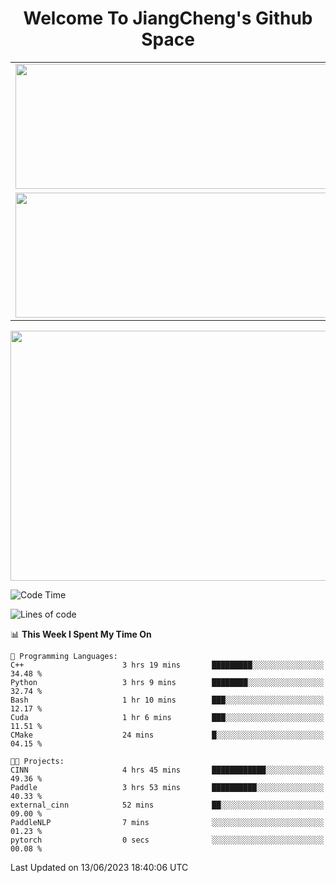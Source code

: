 <h1 align="center">Welcome To JiangCheng's Github Space</h1>

<table align="center" frame="void" rules="none" >
  <tr>
    <td>
      <div align="center"> <img height="200px" width="500px"  src="https://github-readme-stats.vercel.app/api?username=thisjiang&hide_title=true&hide_border=true&layout=compact&show_icons=trueline_height=21&text_color=000&icon_color=000&bg_color=0,ea6161,ffc64d,fffc4d,52fa5a&theme=graywhite" /> </div>
    </td>
    <td>
      <div align="center"> <img height="200px" width="500px" src="https://github-readme-stats.vercel.app/api/top-langs/?username=thisjiang&hide_title=true&hide_border=true&layout=compact&langs_count=6&text_color=000&icon_color=fff&bg_color=0,52fa5a,4dfcff,c64dff&theme=graywhite" /> </div>
    </td>
  </tr>
  <tr>
    <td>
      <div align="center"> <img height="200px" width="500px" src="https://github-readme-streak-stats.herokuapp.com/?user=thisjiang&hide_title=true&hide_border=true&layout=compact&langs_count=6" /> </div>
    </td>
    <td>
      <div align="center"> 
      <a href="https://github.com/" target="_blank"><img style="margin: 10px" src="https://profilinator.rishav.dev/skills-assets/git-scm-icon.svg" alt="Git" height="50" /></a>  
      <a href="https://www.linux.org/" target="_blank"><img style="margin: 10px" src="https://profilinator.rishav.dev/skills-assets/linux-original.svg" alt="Linux" height="50" /></a>  
      <a href="https://www.gnu.org/software/bash/" target="_blank"><img style="margin: 10px" src="https://profilinator.rishav.dev/skills-assets/gnu_bash-icon.svg" alt="Bash" height="50" /></a>  
      </div>
    </td>
  </tr>
</table>

<div align="center"> <img height="400px" width="1000px" src="https://github-readme-activity-graph.cyclic.app/graph?username=thisjiang&theme=react&hide_title=true&hide_border=true&layout=compact&langs_count=6" /> </div></td>

<!--START_SECTION:waka-->
![Code Time](http://img.shields.io/badge/Code%20Time-146%20hrs%2039%20mins-blue)

![Lines of code](https://img.shields.io/badge/From%20Hello%20World%20I%27ve%20Written-469.5%20thousand%20lines%20of%20code-blue)

📊 **This Week I Spent My Time On** 

```text
💬 Programming Languages: 
C++                      3 hrs 19 mins       █████████░░░░░░░░░░░░░░░░   34.48 % 
Python                   3 hrs 9 mins        ████████░░░░░░░░░░░░░░░░░   32.74 % 
Bash                     1 hr 10 mins        ███░░░░░░░░░░░░░░░░░░░░░░   12.17 % 
Cuda                     1 hr 6 mins         ███░░░░░░░░░░░░░░░░░░░░░░   11.51 % 
CMake                    24 mins             █░░░░░░░░░░░░░░░░░░░░░░░░   04.15 % 

🐱‍💻 Projects: 
CINN                     4 hrs 45 mins       ████████████░░░░░░░░░░░░░   49.36 % 
Paddle                   3 hrs 53 mins       ██████████░░░░░░░░░░░░░░░   40.33 % 
external_cinn            52 mins             ██░░░░░░░░░░░░░░░░░░░░░░░   09.00 % 
PaddleNLP                7 mins              ░░░░░░░░░░░░░░░░░░░░░░░░░   01.23 % 
pytorch                  0 secs              ░░░░░░░░░░░░░░░░░░░░░░░░░   00.08 % 
```


 Last Updated on 13/06/2023 18:40:06 UTC
<!--END_SECTION:waka-->
